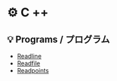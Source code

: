 # ⚙️  C ++

## 💡 Programs / プログラム

- [Readline](./Readline)
- [Readfile](./Readfile)
- [Readpoints](./Readpoints)

